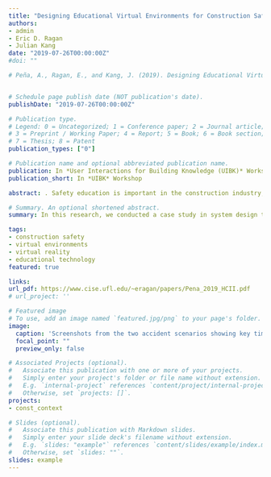 ```yaml
---
title: "Designing Educational Virtual Environments for Construction Safety: A Case Study in Contextualizing Incident Reports and Engaging Learners. Virtual, Augmented and Mixed Reality"
authors:
- admin
- Eric D. Ragan
- Julian Kang
date: "2019-07-26T00:00:00Z"
#doi: ""

# Peña, A., Ragan, E., and Kang, J. (2019). Designing Educational Virtual Environments for Construction Safety: A Case Study in Contextualizing Incident Reports and Engaging Learners. Virtual, Augmented and Mixed Reality. Applications and Case Studies. HCII 2019. Lecture Notes in Computer Science, vol 11575. Springer. doi: 10.1007/978-3-030-21565-1_23 (link | pdf)


# Schedule page publish date (NOT publication's date).
publishDate: "2019-07-26T00:00:00Z"

# Publication type.
# Legend: 0 = Uncategorized; 1 = Conference paper; 2 = Journal article;
# 3 = Preprint / Working Paper; 4 = Report; 5 = Book; 6 = Book section;
# 7 = Thesis; 8 = Patent
publication_types: ["0"]

# Publication name and optional abbreviated publication name.
publication: In *User Interactions for Building Knowledge (UIBK)* Workshop, ACM Intelligent User Interfaces (IUI) Proceedings
publication_short: In *UIBK* Workshop

abstract: . Safety education is important in the construction industry, with many onsite injuries and fatalities. Reviewing incident reports can be valuable in preventing the same mistakes from reoccurring and in reinforcing the concept of designing for construction safety. However, the required information can be difficult for students and non-experts to understand in a meaningful way without instructor facilitation. Recently research has shifted into using 3D virtual environments for safety education, with applications teaching learners how to identify hazards and operating procedures. While there are exploratory results on student engagement and overall learning, there is less focus on how the design influences the learning outcomes. For these reasons we conducted a case study in system design to understand how to effectively contextualize raw incident reports into a meaningful 3D educational experience. From our case study, we present a single-learner educational application with both a desktop computer and VR version. The desktop version was used in development of the applications design framework and in a controlled study testing how interaction techniques influence learning and behavioral outcomes. The results showed that interaction technique did significantly affect total time spent using the application, but did not affect remembering and understanding. We discuss how lessons learned from the user study were applied to the VR version, what designs revisions needed to be made, and overall usability. Lastly, we summarize the experiences and evaluations from the case study by listing design guidelines for creating educational virtual environments from existing 2D information records.

# Summary. An optional shortened abstract.
summary: In this research, we conducted a case study in system design to understand how to effectively contextualize raw incident reports into a meaningful 3D educational experience.

tags:
- construction safety
- virtual environments
- virtual reality
- educational technology
featured: true

links:
url_pdf: https://www.cise.ufl.edu/~eragan/papers/Pena_2019_HCII.pdf
# url_project: ''

# Featured image
# To use, add an image named `featured.jpg/png` to your page's folder.
image:
  caption: 'Screenshots from the two accident scenarios showing key time steps'
  focal_point: ""
  preview_only: false

# Associated Projects (optional).
#   Associate this publication with one or more of your projects.
#   Simply enter your project's folder or file name without extension.
#   E.g. `internal-project` references `content/project/internal-project/index.md`.
#   Otherwise, set `projects: []`.
projects:
- const_context

# Slides (optional).
#   Associate this publication with Markdown slides.
#   Simply enter your slide deck's filename without extension.
#   E.g. `slides: "example"` references `content/slides/example/index.md`.
#   Otherwise, set `slides: ""`.
slides: example
---
```


<!-- Supplementary notes can be added here, including [code and math](https://sourcethemes.com/academic/docs/writing-markdown-latex/). -->

